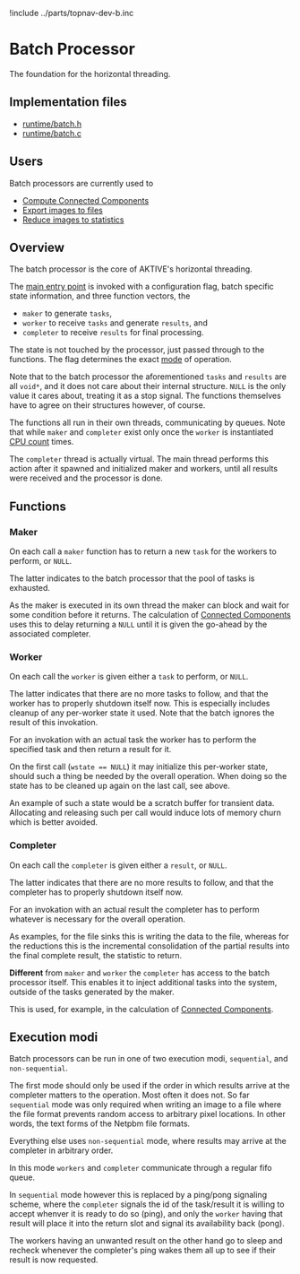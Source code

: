 !include ../parts/topnav-dev-b.inc

# Batch Processor

The foundation for the horizontal threading.

## Implementation files

  - [runtime/batch.h](/file?ci=trunk&name=runtime/batch.h)
  - [runtime/batch.c](/file?ci=trunk&name=runtime/batch.c)

## Users

Batch processors are currently used to

 - [Compute Connected Components](cc.md)
 - [Export images to files](../ref/sink_writer.md)
 - [Reduce images to statistics](../ref/sink_statistics.md)

## Overview

The batch processor is the core of AKTIVE's horizontal threading.

The [main entry point](/file?ci=trunk&name=runtime/batch.h&ln=96) is invoked
with a configuration flag, batch specific state information, and three function
vectors, the

  - `maker` to generate `tasks`,
  - `worker` to receive `tasks` and generate `results`, and
  - `completer` to receive `results` for final processing.

The state is not touched by the processor, just passed through to the
functions. The flag determines the exact [mode](#emodes) of operation.

Note that to the batch processor the aforementioned `tasks` and `results` are
all `void*`, and it does not care about their internal structure.  `NULL` is the
only value it cares about, treating it as a stop signal.  The functions
themselves have to agree on their structures however, of course.

The functions all run in their own threads, communicating by queues.  Note that
while `maker` and `completer` exist only once the `worker` is instantiated
[CPU count](../ref/miscellaneous.md#processors) times.

The `completer` thread is actually virtual. The main thread performs this action
after it spawned and initialized maker and workers, until all results were
received and the processor is done.

## Functions

### Maker

On each call a `maker` function has to return a new `task` for the workers to
perform, or `NULL`.

The latter indicates to the batch processor that the pool of tasks is exhausted.

As the maker is executed in its own thread the maker can block and wait for some
condition before it returns. The calculation of [Connected Components](cc.md)
uses this to delay returning a `NULL` until it is given the go-ahead by the
associated completer.

### Worker

On each call the `worker` is given either a `task` to perform, or `NULL`.

The latter indicates that there are no more tasks to follow, and that the worker
has to properly shutdown itself now. This is especially includes cleanup of any
per-worker state it used. Note that the batch ignores the result of this
invokation.

For an invokation with an actual task the worker has to perform the specified
task and then return a result for it.

On the first call (`wstate == NULL`) it may initialize this per-worker state,
should such a thing be needed by the overall operation. When doing so the state
has to be cleaned up again on the last call, see above.

An example of such a state would be a scratch buffer for transient data.
Allocating and releasing such per call would induce lots of memory churn
which is better avoided.

### Completer

On each call the `completer` is given either a `result`, or `NULL`.

The latter indicates that there are no more results to follow, and that the
completer has to properly shutdown itself now.

For an invokation with an actual result the completer has to perform whatever
is necessary for the overall operation.

As examples, for the file sinks this is writing the data to the file, whereas
for the reductions this is the incremental consolidation of the partial results
into the final complete result, the statistic to return.

__Different__ from `maker` and `worker` the `completer` has access to the batch
processor itself. This enables it to inject additional tasks into the system,
outside of the tasks generated by the maker.

This is used, for example, in the calculation of [Connected Components](cc.md).

## <a name='emodes'></a> Execution modi

Batch processors can be run in one of two execution modi, `sequential`, and
`non-sequential`.

The first mode should only be used if the order in which results arrive at the
completer matters to the operation. Most often it does not. So far `sequential`
mode was only required when writing an image to a file where the file format
prevents random access to arbitrary pixel locations. In other words, the text
forms of the Netpbm file formats.

Everything else uses `non-sequential` mode, where results may arrive at the
completer in arbitrary order.

In this mode `workers` and `completer` communicate through a regular fifo queue.

In `sequential` mode however this is replaced by a ping/pong signaling scheme,
where the `completer` signals the id of the task/result it is willing to accept
whenver it is ready to do so (ping), and only the `worker` having that result
will place it into the return slot and signal its availability back (pong).

The workers having an unwanted result on the other hand go to sleep and recheck
whenever the completer's ping wakes them all up to see if their result is now
requested.
